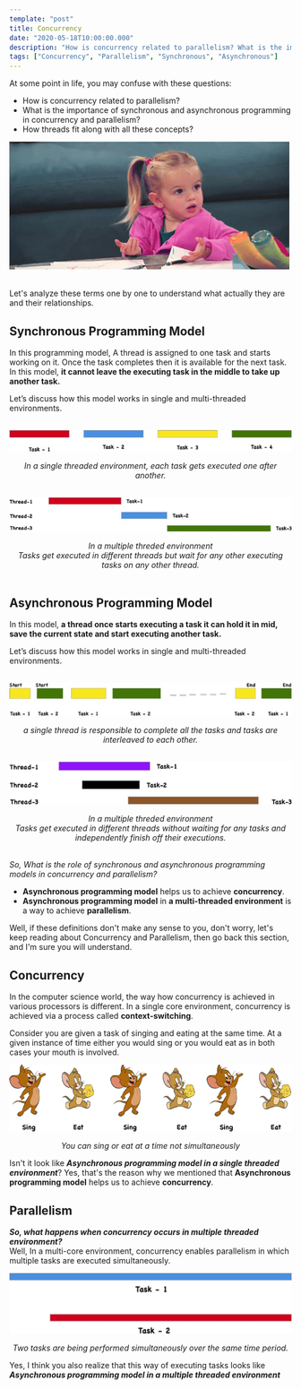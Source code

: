 ```yaml
---
template: "post"
title: Concurrency
date: "2020-05-18T10:00:00.000"
description: "How is concurrency related to parallelism? What is the importance of synchronous and asynchronous programming in concurrency and parallelism? How threads fit along with all these concepts?"
tags: ["Concurrency", "Parallelism", "Synchronous", "Asynchronous"]
---
```


At some point in life, you may confuse with these questions:
- How is concurrency related to parallelism?
- What is the importance of synchronous and asynchronous programming in concurrency and parallelism?
- How threads fit along with all these concepts?

![confused](_confused.gif)

<br />
Let's analyze these terms one by one to understand what actually they are and their relationships.

## Synchronous Programming Model

In this programming model, A thread is assigned to one task and starts working on it. Once the task completes then it is available for the next task. In this model, **it cannot leave the executing task in the middle to take up another task.**

Let’s discuss how this model works in single and multi-threaded environments.
<br /><br />

![synchronous Single Threaded Environment](_synchronous_single_threaded_env.jpg)
*<center>In a single threaded environment, each task gets executed one after another.</center>*
<br />

![synchronous Multiple Threaded Environment](_synchronous_multiple_threaded_env.jpg)
*<center>In a multiple threded environment<br/>
Tasks get executed in different threads but wait for any other executing tasks on any other thread.</center>*
<br />

## Asynchronous Programming Model

In this model, **a thread once starts executing a task it can hold it in mid, save the current state and start executing another task.**

Let’s discuss how this model works in single and multi-threaded environments.
<br /><br />

![asynchronous Single Threaded Environment](_asynchronous_single_threaded_env.jpg)
*<center>a single thread is responsible to complete all the tasks and tasks are interleaved to each other.</center>*
<br />

![asynchronous Multiple Threaded Environment](_asynchronous_multiple_threaded_env.jpg)
*<center>In a multiple threded environment<br/>
Tasks get executed in different threads without waiting for any tasks and independently finish off their executions.</center>*
<br />

*So, What is the role of synchronous and asynchronous programming models in concurrency and parallelism?*
- **Asynchronous programming model** helps us to achieve **concurrency**.
- **Asynchronous programming model** in **a multi-threaded environment** is a way to achieve **parallelism**.

Well, if these definitions don't make any sense to you, don't worry, let's keep reading about Concurrency and Parallelism, then go back this section, and I'm sure you will understand.

## Concurrency

In the computer science world, the way how concurrency is achieved in various processors is different. In a single core environment, concurrency is achieved via a process called **context-switching**. 

Consider you are given a task of singing and eating at the same time. At a given instance of time either you would sing or you would eat as in both cases your mouth is involved. 

![Sing and Eat](_sing_eat.png)
*<center>You can sing or eat at a time not simultaneously</center>*

Isn't it look like ***Asynchronous programming model in a single threaded environment***? Yes, that's the reason why we mentioned that **Asynchronous programming model** helps us to achieve **concurrency**.

## Parallelism

***So, what happens when concurrency occurs in multiple threaded environment?***\
Well, In a multi-core environment, concurrency enables parallelism in which multiple tasks are executed simultaneously.

![Parallelism](_parallelism.jpg)
*<center>Two tasks are being performed simultaneously over the same time period.</center>*

Yes, I think you also realize that this way of executing tasks looks like  ***Asynchronous programming model in a multiple threaded environment***